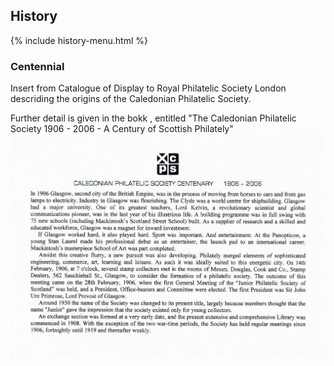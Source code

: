 ## History

{% include history-menu.html %}

### Centennial
Insert from Catalogue of Display to Royal Philatelic Society London descriding the origins of the Caledonian Philatelic Society.

Further detail is given in the bokk , entitled "The Caledonian Philatelic Society 1906 - 2006 - A Century of Scottish Philately"
![Centennial](images/Centennial1.jpg)
